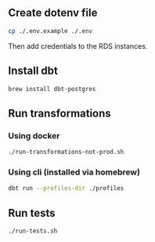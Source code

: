 ## Create dotenv file
```sh
cp ./.env.example ./.env
```
Then add credentials to the RDS instances.

## Install dbt
```sh
brew install dbt-postgres
```

## Run transformations

### Using docker
```sh
./run-transformations-not-prod.sh
```

### Using cli (installed via homebrew)
```sh
dbt run --profiles-dir ./profiles
```


## Run tests

```sh
./run-tests.sh
```